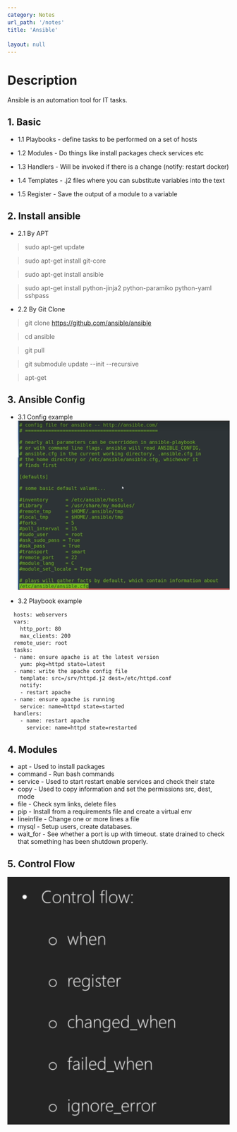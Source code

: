 ```yaml
---
category: Notes
url_path: '/notes'
title: 'Ansible'

layout: null
---
```


# Description
Ansible is an automation tool for IT tasks.


## 1. Basic

+ 1.1 Playbooks - define tasks to be performed on a set of hosts
      
+ 1.2 Modules - Do things like install packages check services etc
      
+ 1.3 Handlers - Will be invoked if there is a change (notify: restart docker)
      
+ 1.4 Templates - .j2 files where you can substitute variables into the text
      
+ 1.5 Register - Save the output of a module to a variable

## 2. Install ansible

+ 2.1 By APT

 > sudo apt-get update

> sudo apt-get install git-core

> sudo apt-get install ansible

> sudo apt-get install python-jinja2 python-paramiko python-yaml sshpass

+ 2.2 By Git Clone

> git clone https://github.com/ansible/ansible

> cd ansible

> git pull

> git submodule update --init --recursive

> apt-get

## 3. Ansible Config

+ 3.1 Config example
![ansible.cfg](https://github.com/rayyiu002/ray_TechWorld/blob/gh-pages/image/ansible_cfg.png?raw=true)

+ 3.2 Playbook example
```
  hosts: webservers
  vars:
    http_port: 80
    max_clients: 200
  remote_user: root
  tasks:
  - name: ensure apache is at the latest version
    yum: pkg=httpd state=latest
  - name: write the apache config file
    template: src=/srv/httpd.j2 dest=/etc/httpd.conf
    notify:
    - restart apache
  - name: ensure apache is running
    service: name=httpd state=started
  handlers:
    - name: restart apache
      service: name=httpd state=restarted
```

## 4. Modules

+ apt - Used to install packages
+ command - Run bash commands
+ service - Used to start restart enable services and check their state
+ copy - Used to copy information and set the permissions src, dest, mode
+ file - Check sym links, delete files
+ pip - Install from a requirements file and create a virtual env
+ lineinfile - Change one or more lines a file
+ mysql - Setup users, create databases.
+ wait_for - See whether a port is up with timeout. state drained to check that something has been shutdown properly.        

## 5. Control Flow

![control_flow](https://github.com/rayyiu002/ray_TechWorld/blob/gh-pages/image/ansible_control_flow.png?raw=true)
